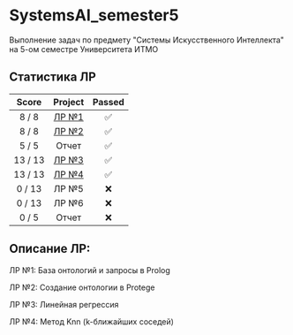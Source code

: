 # SystemsAI_semester5
Выполнение задач по предмету "Системы Искусственного Интеллекта" на 5-ом семестре Университета ИТМО

## Статистика ЛР

| Score   | Project                | Passed |
| :---:   | :---:                  | :---:  | 
| 8 / 8   | [ЛР №1](lab1)          | ✅     |
| 8 / 8   | [ЛР №2](lab2)          | ✅     |
| 5 / 5   | Отчет                  | ✅     |
| 13 / 13 | [ЛР №3](lab3)          | ✅     |
| 13 / 13 | [ЛР №4](lab4)          | ✅     |
| 0 / 13  | ЛР №5                  | ❌     |
| 0 / 13  | ЛР №6                  | ❌     |
| 0 / 5   | Отчет                  | ❌     |

## Описание ЛР: 

ЛР №1: База онтологий и запросы в Prolog

ЛР №2: Создание онтологии в Protege

ЛР №3: Линейная регрессия

ЛР №4: Метод Knn (k-ближайших соседей)
